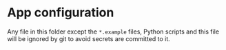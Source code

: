 # App configuration

Any file in this folder except the `*.example` files, Python scripts and this file will be ignored by
git to avoid secrets are committed to it.
